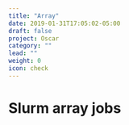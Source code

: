 ```yaml
---
title: "Array"
date: 2019-01-31T17:05:02-05:00
draft: false
project: Oscar
category: ""
lead: ""
weight: 0
icon: check
---
```


# Slurm array jobs
